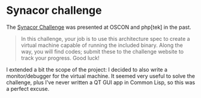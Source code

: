 # Synacor challenge 

The [Synacor Challenge](https://challenge.synacor.com/) was presented
at OSCON and php[tek] in the past.

> In this challenge, your job is to use this architecture spec to create a
> virtual machine capable of running the included binary.  Along the way,
> you will find codes; submit these to the challenge website to track
> your progress.  Good luck!

I extended a bit the scope of the project: I decided to also write a
monitor/debugger for the virtual machine.  It seemed very useful to
solve the challenge, plus I've never written a QT GUI app in Common
Lisp, so this was a perfect excuse.
